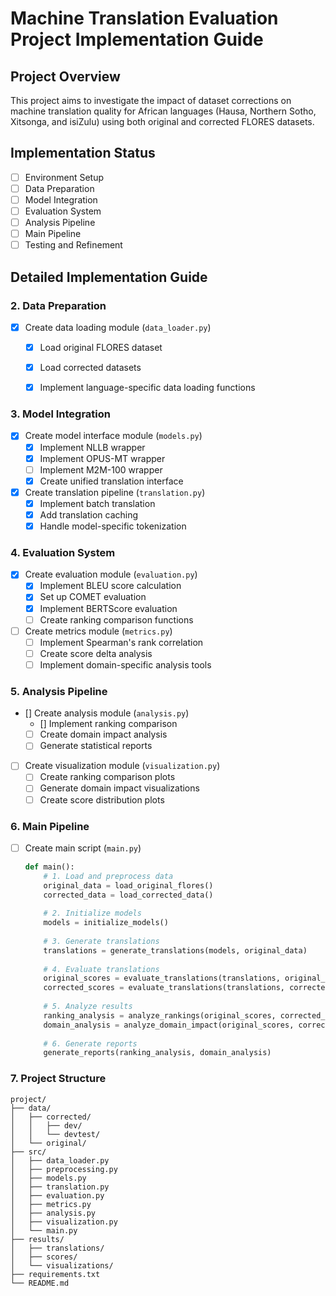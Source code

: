 # Machine Translation Evaluation Project Implementation Guide

## Project Overview
This project aims to investigate the impact of dataset corrections on machine translation quality for African languages (Hausa, Northern Sotho, Xitsonga, and isiZulu) using both original and corrected FLORES datasets.

## Implementation Status
- [ ] Environment Setup
- [ ] Data Preparation
- [ ] Model Integration
- [ ] Evaluation System
- [ ] Analysis Pipeline
- [ ] Main Pipeline
- [ ] Testing and Refinement

## Detailed Implementation Guide


### 2. Data Preparation
- [X] Create data loading module (`data_loader.py`)
  - [X] Load original FLORES dataset
  - [X] Load corrected datasets
  - [X] Implement language-specific data loading functions


### 3. Model Integration
- [X] Create model interface module (`models.py`)
  - [X] Implement NLLB wrapper
  - [X] Implement OPUS-MT wrapper
  - [ ] Implement M2M-100 wrapper
  - [X] Create unified translation interface

- [X] Create translation pipeline (`translation.py`)
  - [X] Implement batch translation
  - [X] Add translation caching
  - [X] Handle model-specific tokenization

### 4. Evaluation System
- [X] Create evaluation module (`evaluation.py`)
  - [X] Implement BLEU score calculation
  - [X] Set up COMET evaluation
  - [X] Implement BERTScore evaluation
  - [ ] Create ranking comparison functions

- [ ] Create metrics module (`metrics.py`)
  - [ ] Implement Spearman's rank correlation
  - [ ] Create score delta analysis
  - [ ] Implement domain-specific analysis tools

### 5. Analysis Pipeline
- [] Create analysis module (`analysis.py`)
  - [] Implement ranking comparison
  - [ ] Create domain impact analysis
  - [ ] Generate statistical reports

- [ ] Create visualization module (`visualization.py`)
  - [ ] Create ranking comparison plots
  - [ ] Generate domain impact visualizations
  - [ ] Create score distribution plots

### 6. Main Pipeline
- [ ] Create main script (`main.py`)
  ```python
  def main():
      # 1. Load and preprocess data
      original_data = load_original_flores()
      corrected_data = load_corrected_data()
      
      # 2. Initialize models
      models = initialize_models()
      
      # 3. Generate translations
      translations = generate_translations(models, original_data)
      
      # 4. Evaluate translations
      original_scores = evaluate_translations(translations, original_data)
      corrected_scores = evaluate_translations(translations, corrected_data)
      
      # 5. Analyze results
      ranking_analysis = analyze_rankings(original_scores, corrected_scores)
      domain_analysis = analyze_domain_impact(original_scores, corrected_scores)
      
      # 6. Generate reports
      generate_reports(ranking_analysis, domain_analysis)
  ```

### 7. Project Structure
```
project/
├── data/
│   ├── corrected/
│   │   ├── dev/
│   │   └── devtest/
│   └── original/
├── src/
│   ├── data_loader.py
│   ├── preprocessing.py
│   ├── models.py
│   ├── translation.py
│   ├── evaluation.py
│   ├── metrics.py
│   ├── analysis.py
│   ├── visualization.py
│   └── main.py
├── results/
│   ├── translations/
│   ├── scores/
│   └── visualizations/
├── requirements.txt
└── README.md
```